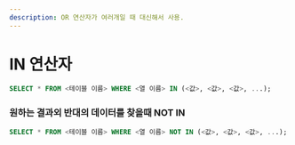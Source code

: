 ```yaml
---
description: OR 연산자가 여러개일 때 대신해서 사용.
---
```


# IN 연산자

```sql
SELECT * FROM <테이블 이름> WHERE <열 이름> IN (<값>, <값>, <값>, ...);
```



### 원하는  결과외 반대의 데이터를 찾을때 NOT IN

```sql
SELECT * FROM <테이블 이름> WHERE <열 이름> NOT IN (<값>, <값>, <값>, ...);
```
